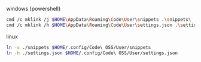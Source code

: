 
windows (powershell)
```bash
cmd /c mklink /j $HOME\AppData\Roaming\Code\User\snippets .\snippets\
cmd /c mklink /h $HOME\AppData\Roaming\Code\User\settings.json .\settings.json
```

linux
```bash
ln -s ./snippets $HOME/.config/Code\ OSS/User/snippets
ln -h ./settings.json $HOME/.config/Code\ OSS/User/settings.json
```